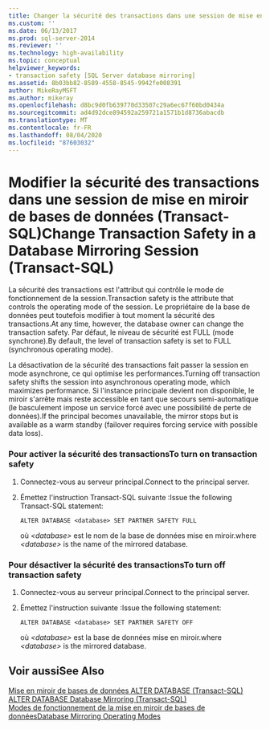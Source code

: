 ```yaml
---
title: Changer la sécurité des transactions dans une session de mise en miroir de bases de données (Transact-SQL) | Microsoft Docs
ms.custom: ''
ms.date: 06/13/2017
ms.prod: sql-server-2014
ms.reviewer: ''
ms.technology: high-availability
ms.topic: conceptual
helpviewer_keywords:
- transaction safety [SQL Server database mirroring]
ms.assetid: 8b03bb82-8589-4558-8545-9942fe008391
author: MikeRayMSFT
ms.author: mikeray
ms.openlocfilehash: d8bc9d0fb639770d33507c29a6ec67f60bd0434a
ms.sourcegitcommit: ad4d92dce894592a259721a1571b1d8736abacdb
ms.translationtype: MT
ms.contentlocale: fr-FR
ms.lasthandoff: 08/04/2020
ms.locfileid: "87603032"
---
```

# <a name="change-transaction-safety-in-a-database-mirroring-session-transact-sql"></a><span data-ttu-id="eecca-102">Modifier la sécurité des transactions dans une session de mise en miroir de bases de données (Transact-SQL)</span><span class="sxs-lookup"><span data-stu-id="eecca-102">Change Transaction Safety in a Database Mirroring Session (Transact-SQL)</span></span>
  <span data-ttu-id="eecca-103">La sécurité des transactions est l'attribut qui contrôle le mode de fonctionnement de la session.</span><span class="sxs-lookup"><span data-stu-id="eecca-103">Transaction safety is the attribute that controls the operating mode of the session.</span></span> <span data-ttu-id="eecca-104">Le propriétaire de la base de données peut toutefois modifier à tout moment la sécurité des transactions.</span><span class="sxs-lookup"><span data-stu-id="eecca-104">At any time, however, the database owner can change the transaction safety.</span></span> <span data-ttu-id="eecca-105">Par défaut, le niveau de sécurité est FULL (mode synchrone).</span><span class="sxs-lookup"><span data-stu-id="eecca-105">By default, the level of transaction safety is set to FULL (synchronous operating mode).</span></span>  
  
 <span data-ttu-id="eecca-106">La désactivation de la sécurité des transactions fait passer la session en mode asynchrone, ce qui optimise les performances.</span><span class="sxs-lookup"><span data-stu-id="eecca-106">Turning off transaction safety shifts the session into asynchronous operating mode, which maximizes performance.</span></span> <span data-ttu-id="eecca-107">Si l'instance principale devient non disponible, le miroir s'arrête mais reste accessible en tant que secours semi-automatique (le basculement impose un service forcé avec une possibilité de perte de données).</span><span class="sxs-lookup"><span data-stu-id="eecca-107">If the principal becomes unavailable, the mirror stops but is available as a warm standby (failover requires forcing service with possible data loss).</span></span>  
  
### <a name="to-turn-on-transaction-safety"></a><span data-ttu-id="eecca-108">Pour activer la sécurité des transactions</span><span class="sxs-lookup"><span data-stu-id="eecca-108">To turn on transaction safety</span></span>  
  
1.  <span data-ttu-id="eecca-109">Connectez-vous au serveur principal.</span><span class="sxs-lookup"><span data-stu-id="eecca-109">Connect to the principal server.</span></span>  
  
2.  <span data-ttu-id="eecca-110">Émettez l'instruction Transact-SQL suivante :</span><span class="sxs-lookup"><span data-stu-id="eecca-110">Issue the following Transact-SQL statement:</span></span>  
  
    ```  
    ALTER DATABASE <database> SET PARTNER SAFETY FULL  
    ```  
  
     <span data-ttu-id="eecca-111">où *\<database>* est le nom de la base de données mise en miroir.</span><span class="sxs-lookup"><span data-stu-id="eecca-111">where *\<database>* is the name of the mirrored database.</span></span>  
  
### <a name="to-turn-off-transaction-safety"></a><span data-ttu-id="eecca-112">Pour désactiver la sécurité des transactions</span><span class="sxs-lookup"><span data-stu-id="eecca-112">To turn off transaction safety</span></span>  
  
1.  <span data-ttu-id="eecca-113">Connectez-vous au serveur principal.</span><span class="sxs-lookup"><span data-stu-id="eecca-113">Connect to the principal server.</span></span>  
  
2.  <span data-ttu-id="eecca-114">Émettez l'instruction suivante :</span><span class="sxs-lookup"><span data-stu-id="eecca-114">Issue the following statement:</span></span>  
  
    ```  
    ALTER DATABASE <database> SET PARTNER SAFETY OFF  
    ```  
  
     <span data-ttu-id="eecca-115">où *\<database>* est la base de données mise en miroir.</span><span class="sxs-lookup"><span data-stu-id="eecca-115">where *\<database>* is the mirrored database.</span></span>  
  
## <a name="see-also"></a><span data-ttu-id="eecca-116">Voir aussi</span><span class="sxs-lookup"><span data-stu-id="eecca-116">See Also</span></span>  
 <span data-ttu-id="eecca-117">[Mise en miroir de bases de données ALTER DATABASE &#40;Transact-SQL&#41;](/sql/t-sql/statements/alter-database-transact-sql-database-mirroring) </span><span class="sxs-lookup"><span data-stu-id="eecca-117">[ALTER DATABASE Database Mirroring &#40;Transact-SQL&#41;](/sql/t-sql/statements/alter-database-transact-sql-database-mirroring) </span></span>  
 [<span data-ttu-id="eecca-118">Modes de fonctionnement de la mise en miroir de bases de données</span><span class="sxs-lookup"><span data-stu-id="eecca-118">Database Mirroring Operating Modes</span></span>](database-mirroring-operating-modes.md)  
  
  
